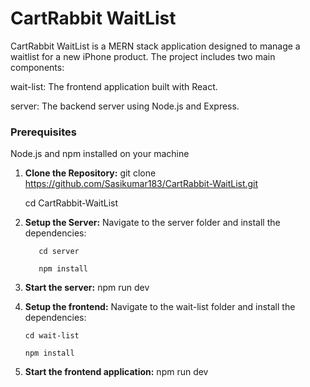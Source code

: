 # CartRabbit WaitList

CartRabbit WaitList is a MERN stack application designed to manage a waitlist for a new iPhone product. The project includes two main components:

 wait-list: The frontend application built with React.
 
 server: The backend server using Node.js and Express.

### Prerequisites
 Node.js and npm installed on your machine

 1. **Clone the Repository:**
       git clone https://github.com/Sasikumar183/CartRabbit-WaitList.git

       cd CartRabbit-WaitList
    
 3. **Setup the Server:**
       Navigate to the server folder and install the dependencies:

           cd server

           npm install
3. **Start the server:**
       npm run dev

4. **Setup the frontend:**
       Navigate to the wait-list folder and install the dependencies:

       cd wait-list

       npm install
   
5. **Start the frontend application:**
       npm run dev

